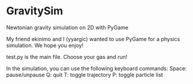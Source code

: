 # GravitySim
Newtonian gravity simulation on 2D with PyGame

My friend ekinimo and I (yyargic) wanted to use PyGame for a physics simulation. We hope you enjoy!

test.py is the main file. Choose your gas and run!

In the simulation, you can use the following keyboard commands:
Space: pause/unpause
Q: quit
T: toggle trajectory
P: toggle particle list
